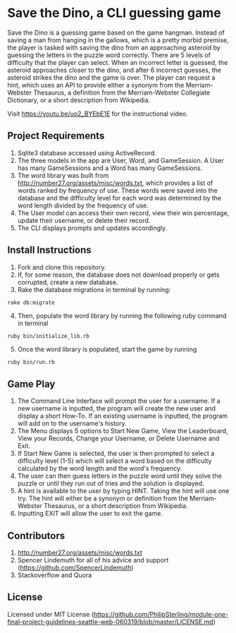 # Save the Dino, a CLI guessing game

Save the Dino is a guessing game based on the game hangman.  Instead of saving a man from hanging in the gallows, which is a pretty morbid premise, the player is tasked with saving the dino from an approaching asteroid by guessing the letters in the puzzle word correctly.  There are 5 levels of difficulty that the player can select.  When an incorrect letter is guessed, the asteroid approaches closer to the dino, and after 6 incorrect guesses, the asteroid strikes the dino and the game is over.  The player can request a hint, which uses an API to provide either a synonym from the Merriam-Webster Thesaurus, a definition from the Merriam-Webster Collegiate Dictionary, or a short description from Wikipedia.

Visit https://youtu.be/uo2_BYEbE1E for the instructional video.

## Project Requirements

1. Sqlite3 database accessed using ActiveRecord.
2. The three models in the app are User, Word, and GameSession. A User has many GameSessions and a Word has many GameSessions.
3. The word library was built from http://number27.org/assets/misc/words.txt, which provides a list of words ranked by frequency of use.  These words were saved into the database and the difficulty level for each word was determined by the word length divided by the frequency of use.
4. The User model can access their own record, view their win percentage, update their username, or delete their record.
5. The CLI displays prompts and updates accordingly.

## Install Instructions

1. Fork and clone this repository.
2. If, for some reason, the database does not download properly or gets corrupted, create a new database.
3. Rake the database migrations in terminal by running:

```bash 
rake db:migrate
```
4. Then, populate the word library by running the following ruby command in terminal
```terminal
ruby bin/initialize_lib.rb
``` 
5. Once the word library is populated, start the game by running
```terminal
ruby bin/run.rb
```

## Game Play
1. The Command Line Interface will prompt the user for a username.  If a new username is inputted, the program will create the new user and display a short How-To.  If an existing username is inputted, the program will add on to the username's history.
2. The Menu displays 5 options to Start New Game, View the Leaderboard, View your Records, Change your Username, or Delete Username and Exit.
3. If Start New Game is selected, the user is then prompted to select a difficulty level (1-5) which will select a word based on the difficulty calculated by the word length and the word's frequency.
4. The user can then guess letters in the puzzle word until they solve the puzzle or until they run out of tries and the solution is displayed.
5. A hint is available to the user by typing HINT.  Taking the hint will use one try.  The hint will either be a synonym or definition from the Merriam-Webster Thesaurus, or a short description from Wikipedia.
5. Inputting EXIT will allow the user to exit the game.

## Contributors
1. http://number27.org/assets/misc/words.txt
2. Spencer Lindemuth for all of his advice and support (https://github.com/SpencerLindemuth)
3. Stackoverflow and Quora

## License
Licensed under MIT License (https://github.com/PhilipSterling/module-one-final-project-guidelines-seattle-web-060319/blob/master/LICENSE.md)
